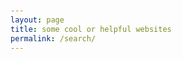 ```yaml
---
layout: page
title: some cool or helpful websites
permalink: /search/
---
```


<!DOCTYPE html>
<html lang="en">
<head>
    <meta charset="UTF-8">
    <meta name="viewport" content="width=device-width, initial-scale=1.0">
    <title>Search - eosyn</title>
    <style>
        :root {
            /* Primary Color Palette */
            --primary-purple: #667eea;
            --primary-pink: #f093fb;
            --accent-blue: #4facfe;
            --accent-green: #43e97b;
            --accent-orange: #fa709a;
            
            /* Background Gradients */
            --gradient-primary: linear-gradient(135deg, var(--primary-purple) 0%, var(--primary-pink) 100%);
            --gradient-secondary: linear-gradient(135deg, var(--accent-blue) 0%, var(--accent-green) 100%);
            --gradient-warm: linear-gradient(135deg, var(--accent-orange) 0%, var(--primary-pink) 100%);
            
            /* Text Colors */
            --text-primary: #2d3748;
            --text-secondary: #4a5568;
            --text-light: #718096;
            --text-white: #ffffff;
            
            /* Background Colors */
            --bg-primary: #ffffff;
            --bg-secondary: #f7fafc;
            --bg-accent: #edf2f7;
            
            /* Border Colors */
            --border-primary: #e2e8f0;
            --border-accent: #cbd5e0;
            --border-pink: #ffb6c1;
            
            /* Shadow Colors */
            --shadow-light: rgba(0, 0, 0, 0.1);
            --shadow-medium: rgba(0, 0, 0, 0.2);
            --shadow-heavy: rgba(0, 0, 0, 0.3);
            
            /* Glass Effects */
            --glass-bg: rgba(255, 255, 255, 0.25);
            --glass-border: rgba(255, 255, 255, 0.3);
            --glass-shadow: rgba(0, 0, 0, 0.1);
            --text-accent: #667eea;
            
            /* Advanced Glass Effects */
            --glass-bevel: rgba(255, 255, 255, 0.4);
            --glass-inner-shadow: rgba(0, 0, 0, 0.1);
            --glass-highlight: rgba(255, 255, 255, 0.6);
            --glass-gradient-1: linear-gradient(135deg, rgba(255, 255, 255, 0.3) 0%, rgba(255, 255, 255, 0.1) 50%, rgba(255, 255, 255, 0.05) 100%);
            --glass-gradient-2: linear-gradient(45deg, rgba(255, 255, 255, 0.2) 0%, rgba(255, 255, 255, 0.05) 100%);
            --glass-gradient-3: linear-gradient(225deg, rgba(255, 255, 255, 0.15) 0%, rgba(255, 255, 255, 0.02) 100%);
            
            /* Chromatic Colors */
            --chromatic-purple: #667eea;
            --chromatic-pink: #f093fb;
            --chromatic-blue: #4facfe;
            --chromatic-green: #43e97b;
            --chromatic-orange: #fa709a;
            
            /* Gradient Colors */
            --gradient-delicious: linear-gradient(135deg, #ffd700 0%, #ffed4e 100%);
            --gradient-celestial: linear-gradient(135deg, #4fc3f7 0%, #29b6f6 100%);
            --gradient-aurora: linear-gradient(135deg, #ff6b6b 0%, #ffa726 100%);
            --gradient-retro: linear-gradient(135deg, #ff8a65 0%, #ff5722 100%);
            --gradient-zen: linear-gradient(135deg, #8bc34a 0%, #ff9800 100%);
            --gradient-eco: linear-gradient(135deg, #ff9800 0%, #ff5722 100%);
            --gradient-neon: linear-gradient(135deg, #ff5722 0%, #ff9800 100%);
        }

        /* Theme: C - Cosmic (Dark Theme) */
        [data-theme="c"] {
            --primary-purple: #667eea;
            --primary-pink: #f093fb;
            --accent-blue: #4facfe;
            --accent-green: #43e97b;
            --accent-orange: #fa709a;
            --text-primary: #ffffff;
            --text-secondary: #e0e0e0;
            --text-light: #bdbdbd;
            --bg-primary: #0a0a0a;
            --bg-secondary: #1a1a1a;
            --bg-accent: #2d2d2d;
            --border-primary: #404040;
            --border-accent: #555555;
            --gradient-primary: linear-gradient(135deg, #667eea 0%, #f093fb 100%);
            --gradient-secondary: linear-gradient(135deg, #4facfe 0%, #43e97b 100%);
            --border-pink: #f093fb;
            --text-accent: #667eea;
            --glass-bg: rgba(102, 126, 234, 0.25);
            --glass-border: rgba(102, 126, 234, 0.3);
            --text-white: #ffffff;
        }

        /* Theme: A - Aurora */
        [data-theme="a"] {
            --primary-purple: #ff6b6b;
            --primary-pink: #ffa726;
            --accent-blue: #ff7043;
            --accent-green: #ffb74d;
            --accent-orange: #ff8a65;
            --gradient-primary: linear-gradient(135deg, #ff6b6b 0%, #ffa726 100%);
            --gradient-secondary: linear-gradient(135deg, #ff7043 0%, #ffb74d 100%);
            --border-pink: #ffa726;
            --text-accent: #ff6b6b;
            --glass-bg: rgba(255, 107, 107, 0.25);
            --glass-border: rgba(255, 107, 107, 0.3);
            --text-primary: #2d3748;
            --text-secondary: #4a5568;
            --text-light: #718096;
            --text-white: #ffffff;
        }

        /* Theme: R - Rainbow */
        [data-theme="r"] {
            --primary-purple: #4fc3f7;
            --primary-pink: #29b6f6;
            --accent-blue: #26c6da;
            --accent-green: #4dd0e1;
            --accent-orange: #00bcd4;
            --gradient-primary: linear-gradient(135deg, #4fc3f7 0%, #29b6f6 100%);
            --gradient-secondary: linear-gradient(135deg, #26c6da 0%, #4dd0e1 100%);
            --border-pink: #29b6f6;
            --text-accent: #4fc3f7;
            --glass-bg: rgba(79, 195, 247, 0.25);
            --glass-border: rgba(79, 195, 247, 0.3);
            --text-primary: #2d3748;
            --text-secondary: #4a5568;
            --text-light: #718096;
            --text-white: #ffffff;
        }

        /* Theme: Z - Zenith */
        [data-theme="z"] {
            --primary-purple: #66bb6a;
            --primary-pink: #81c784;
            --accent-blue: #4caf50;
            --accent-green: #66bb6a;
            --accent-orange: #8bc34a;
            --gradient-primary: linear-gradient(135deg, #66bb6a 0%, #81c784 100%);
            --gradient-secondary: linear-gradient(135deg, #4caf50 0%, #66bb6a 100%);
            --border-pink: #81c784;
            --text-accent: #66bb6a;
            --glass-bg: rgba(102, 187, 106, 0.25);
            --glass-border: rgba(102, 187, 106, 0.3);
            --text-primary: #2d3748;
            --text-secondary: #4a5568;
            --text-light: #718096;
            --text-white: #ffffff;
        }

        /* Theme: E - Eclipse */
        [data-theme="e"] {
            --primary-purple: #9c27b0;
            --primary-pink: #e91e63;
            --accent-blue: #3f51b5;
            --accent-green: #4caf50;
            --accent-orange: #ff9800;
            --text-primary: #ffffff;
            --text-secondary: #e0e0e0;
            --text-light: #bdbdbd;
            --bg-primary: #1a1a1a;
            --bg-secondary: #2d2d2d;
            --bg-accent: #404040;
            --border-primary: #404040;
            --border-accent: #555555;
            --gradient-primary: linear-gradient(135deg, #9c27b0 0%, #e91e63 100%);
            --gradient-secondary: linear-gradient(135deg, #3f51b5 0%, #4caf50 100%);
            --border-pink: #e91e63;
            --text-accent: #e91e63;
            --glass-bg: rgba(233, 30, 99, 0.25);
            --glass-border: rgba(233, 30, 99, 0.3);
            --text-white: #ffffff;
        }

        /* Theme: N - Nebula */
        [data-theme="n"] {
            --primary-purple: #ff5722;
            --primary-pink: #ff9800;
            --accent-blue: #ff5722;
            --accent-green: #ff9800;
            --accent-orange: #ff5722;
            --gradient-primary: linear-gradient(135deg, #ff5722 0%, #ff9800 100%);
            --gradient-secondary: linear-gradient(135deg, #ff9800 0%, #ff5722 100%);
            --border-pink: #ff9800;
            --text-accent: #ff5722;
            --glass-bg: rgba(255, 87, 34, 0.25);
            --glass-border: rgba(255, 87, 34, 0.3);
            --text-primary: #2d3748;
            --text-secondary: #4a5568;
            --text-light: #718096;
            --text-white: #ffffff;
        }

        body {
            font-family: 'Segoe UI', Tahoma, Geneva, Verdana, sans-serif;
            margin: 0;
            padding: 20px;
            background: var(--gradient-primary);
            min-height: 100vh;
            color: var(--text-primary);
            transition: all 0.3s ease;
        }

        .container {
            max-width: 1200px;
            margin: 0 auto;
            background: var(--bg-primary);
            border-radius: 20px;
            padding: 30px;
            box-shadow: 0 20px 40px var(--shadow-medium);
            backdrop-filter: blur(10px);
            border: 1px solid rgba(255, 255, 255, 0.2);
            transition: all 0.3s ease;
        }

        .header {
            text-align: center;
            margin-bottom: 30px;
            background: var(--bg-secondary);
            border-radius: 20px;
            padding: 30px;
            border: 2px solid var(--border-primary);
            box-shadow: 0 10px 30px var(--shadow-medium);
            backdrop-filter: blur(10px);
        }

        .header h1 {
            color: var(--primary-purple);
            margin-bottom: 10px;
            background: var(--gradient-primary);
            -webkit-background-clip: text;
            -webkit-text-fill-color: transparent;
            background-clip: text;
            font-weight: 700;
            font-size: 2.5em;
        }

        .header p {
            color: var(--text-secondary);
            font-size: 1.1em;
            margin: 0;
        }

        .back-link {
            position: fixed;
            top: 20px;
            left: 20px;
            color: var(--text-white);
            text-decoration: none;
            font-size: 16px;
            background: var(--shadow-heavy);
            padding: 12px 20px;
            border-radius: 25px;
            transition: all 0.3s ease;
            backdrop-filter: blur(10px);
            border: 1px solid rgba(255, 255, 255, 0.2);
            z-index: 1000;
        }

        .back-link:hover {
            background: var(--gradient-primary);
            transform: translateY(-2px);
            box-shadow: 0 8px 20px var(--shadow-medium);
        }

        .search-section {
            margin-bottom: 30px;
        }

        .search-bar {
            width: 100%;
            padding: 12px 20px;
            border: 2px solid var(--glass-border);
            border-radius: 25px;
            font-size: 16px;
            background: var(--glass-bg);
            backdrop-filter: blur(10px);
            color: var(--text-primary);
            transition: all 0.3s ease;
            box-shadow: 0 4px 15px rgba(0, 0, 0, 0.1);
        }

        .search-bar:focus {
            outline: none;
            border-color: var(--text-accent);
            box-shadow: 0 0 0 3px rgba(102, 126, 234, 0.2);
            background: var(--glass-bg);
        }

        .search-bar::placeholder {
            color: var(--text-light);
        }

        .filters {
            display: flex;
            flex-wrap: wrap;
            gap: 15px;
            margin: 20px 0;
        }

        .filter-group {
            display: flex;
            align-items: center;
            gap: 8px;
            background: var(--glass-bg);
            padding: 8px 12px;
            border-radius: 20px;
            border: 1px solid var(--glass-border);
            backdrop-filter: blur(10px);
            transition: all 0.3s ease;
            box-shadow: 0 2px 10px rgba(0, 0, 0, 0.1);
        }

        .filter-group:hover {
            transform: translateY(-1px);
            box-shadow: 0 4px 15px rgba(0, 0, 0, 0.15);
            border-color: var(--text-accent);
        }

        .filter-group input[type="checkbox"] {
            accent-color: var(--text-accent);
        }

        .filter-group label {
            color: var(--text-accent);
            font-weight: 500;
            cursor: pointer;
        }

        .difficulty-filters {
            display: flex;
            flex-wrap: wrap;
            gap: 10px;
            margin-bottom: 20px;
        }

        .difficulty-btn {
            padding: 8px 16px;
            font-size: 14px;
            border-radius: 25px;
            cursor: pointer;
            font-weight: 500;
            transition: all 0.3s ease;
            border: 1px solid transparent;
            color: var(--text-white);
            text-shadow: 0 1px 2px rgba(0, 0, 0, 0.2);
            position: relative;
            overflow: hidden;
            box-shadow: 0 5px 15px rgba(0,0,0,0.2), inset 0 -1px 2px rgba(0,0,0,0.3);
            background: var(--gradient-button);
        }

        .difficulty-btn::before {
            content: '';
            position: absolute;
            top: -20px;
            left: -50px;
            width: 30px;
            height: 150%;
            background: linear-gradient(90deg, transparent, rgba(255, 255, 255, 0.4), transparent);
            transform: rotate(25deg);
            transition: all 0.6s ease;
        }
        
        .difficulty-btn:hover::before {
            left: calc(100% + 50px);
        }

        .difficulty-btn:hover {
            transform: translateY(-3px) scale(1.05);
            box-shadow: 0 10px 20px rgba(0, 0, 0, 0.15), inset 0 -1px 2px rgba(0,0,0,0.3);
        }

        .difficulty-btn:active {
            transform: translateY(1px) scale(1);
            box-shadow: 0 2px 5px rgba(0,0,0,0.2), inset 0 2px 5px rgba(0,0,0,0.4);
        }

        .difficulty-btn.active {
            box-shadow: 0 0 0 3px var(--accent), 0 5px 15px rgba(0,0,0,0.2), inset 0 -1px 2px rgba(0,0,0,0.3);
            transform: translateY(1px) scale(1);
        }

        .results-info {
            margin-bottom: 20px;
            color: var(--text-light);
            font-size: 14px;
        }

        .website-grid {
            display: grid;
            grid-template-columns: repeat(auto-fill, minmax(350px, 1fr));
            gap: 20px;
        }

        .website-card {
            border: 1px solid var(--glass-border);
            border-radius: 15px;
            padding: 20px;
            transition: all 0.3s ease;
            background: var(--glass-bg);
            backdrop-filter: blur(10px);
            position: relative;
            overflow: hidden;
            box-shadow: 0 4px 15px rgba(0, 0, 0, 0.1);
        }

        .website-card::before {
            content: '';
            position: absolute;
            top: 0;
            left: -100%;
            width: 100%;
            height: 100%;
            background: linear-gradient(90deg, transparent, rgba(255, 255, 255, 0.1), transparent);
            transition: left 0.6s;
        }

        .website-card:hover::before {
            left: 100%;
        }

        .website-card:hover {
            transform: translateY(-5px);
            box-shadow: 0 15px 35px var(--shadow-medium);
            border-color: var(--text-accent);
            background: var(--glass-bg);
        }

        .website-title {
            font-size: 18px;
            font-weight: 600;
            color: var(--text-primary);
            margin-bottom: 8px;
            text-decoration: none;
        }

        .website-title:hover {
            color: var(--primary-purple);
        }

        .website-description {
            color: var(--text-secondary);
            margin-bottom: 12px;
            line-height: 1.5;
        }

        .website-tags {
            display: flex;
            flex-wrap: wrap;
            gap: 6px;
        }

        .tag {
            background: var(--primary-purple);
            color: var(--text-white);
            padding: 4px 8px;
            border-radius: 12px;
            font-size: 12px;
            font-weight: 500;
        }

        .tag.personal { background: var(--accent-blue); }
        .tag.company { background: var(--accent-green); }
        .tag.tools { background: var(--accent-orange); }

        .difficulty-badge {
            padding: 4px 8px;
            border-radius: 12px;
            font-size: 12px;
            font-weight: 500;
            color: var(--text-white);
        }

        .difficulty-badge.beginner {
            background: #10b981;
        }

        .difficulty-badge.intermediate {
            background: #f59e0b;
        }

        .difficulty-badge.expert {
            background: #ef4444;
        }

        /* Personal Recommendation Styles */
        .personal-recommendation {
            background: linear-gradient(135deg, #ffd700 0%, #ffed4e 100%);
            color: #2d3748;
            padding: 4px 8px;
            border-radius: 12px;
            font-size: 12px;
            font-weight: 600;
            display: inline-flex;
            align-items: center;
            gap: 4px;
        }

        .star-rating {
            display: flex;
            align-items: center;
            gap: 2px;
            margin: 8px 0;
        }

        .star {
            color: #ffd700;
            font-size: 16px;
        }

        .star.empty {
            color: #e2e8f0;
        }

        .personal-review {
            background: var(--bg-accent);
            border-left: 3px solid var(--primary-purple);
            padding: 8px 12px;
            margin: 8px 0;
            border-radius: 0 8px 8px 0;
            font-size: 14px;
            line-height: 1.4;
            color: var(--text-secondary);
        }

        .personal-review::before {
            content: '"';
            font-size: 18px;
            color: var(--primary-purple);
            font-weight: bold;
        }

        .personal-review::after {
            content: '"';
            font-size: 18px;
            color: var(--primary-purple);
            font-weight: bold;
        }

        /* Theme Switcher */
        .theme-switcher {
            position: fixed;
            top: 20px;
            right: 20px;
            background: var(--bg-primary);
            border-radius: 15px;
            padding: 15px;
            box-shadow: 0 10px 30px var(--shadow-medium);
            border: 2px solid var(--border-primary);
            z-index: 1000;
            transition: all 0.3s ease;
            display: flex;
            flex-direction: column;
            align-items: center;
        }

        .gear-button {
            width: 50px;
            height: 50px;
            background: var(--bg-primary);
            border-radius: 50%;
            border: 2px solid var(--border-primary);
            cursor: pointer;
            display: flex;
            align-items: center;
            justify-content: center;
            font-size: 24px;
            color: var(--text-primary);
            transition: all 0.3s ease;
            box-shadow: 0 4px 12px var(--shadow-medium);
            margin-bottom: 10px;
        }

        .gear-button:hover {
            transform: rotate(90deg);
            background: var(--gradient-primary);
            color: var(--text-white);
            border-color: var(--primary-purple);
        }

        .theme-content {
            display: none;
            text-align: center;
        }

        .theme-switcher.show .theme-content {
            display: block;
        }

        .theme-switcher h3 {
            margin: 0 0 10px 0;
            color: var(--text-primary);
            font-size: 14px;
            text-align: center;
        }

        .theme-buttons {
            display: flex;
            gap: 8px;
            flex-wrap: wrap;
            justify-content: center;
            max-width: 200px;
        }

        .theme-btn {
            width: 30px;
            height: 30px;
            border-radius: 50%;
            border: 2px solid var(--border-primary);
            cursor: pointer;
            transition: all 0.3s ease;
            position: relative;
        }

        .theme-btn:hover {
            transform: scale(1.1);
            box-shadow: 0 4px 12px var(--shadow-medium);
        }

        .theme-btn.active {
            border-color: var(--accent);
            box-shadow: 0 0 0 3px var(--accent);
        }

        .theme-btn[data-theme="d"] { background: var(--gradient-delicious); }
        .theme-btn[data-theme="c"] { background: var(--gradient-celestial); }
        .theme-btn[data-theme="a"] { background: var(--gradient-aurora); }
        .theme-btn[data-theme="r"] { background: var(--gradient-retro); }
        .theme-btn[data-theme="z"] { background: var(--gradient-zen); }
        .theme-btn[data-theme="e"] { background: var(--gradient-eco); }
        .theme-btn[data-theme="n"] { background: var(--gradient-neon); }

        /* Cookie Consent */
        .cookie-consent {
            position: fixed;
            bottom: 20px;
            left: 20px;
            right: 20px;
            background: var(--bg-primary);
            border-radius: 15px;
            padding: 20px;
            box-shadow: 0 10px 30px var(--shadow-medium);
            border: 2px solid var(--border-primary);
            z-index: 1001;
            max-width: 500px;
            margin: 0 auto;
            display: none;
        }

        .cookie-consent.show {
            display: block;
        }

        .cookie-consent h3 {
            margin: 0 0 10px 0;
            color: var(--text-primary);
            font-size: 16px;
        }

        .cookie-consent p {
            margin: 0 0 15px 0;
            color: var(--text-secondary);
            font-size: 14px;
            line-height: 1.5;
        }

        .cookie-buttons {
            display: flex;
            gap: 10px;
            justify-content: flex-end;
        }

        .cookie-btn {
            padding: 8px 16px;
            font-size: 14px;
            border-radius: 25px;
            cursor: pointer;
            font-weight: 500;
            transition: all 0.3s ease;
            border: 1px solid transparent;
            color: var(--text-white);
            text-shadow: 0 1px 2px rgba(0, 0, 0, 0.2);
            position: relative;
            overflow: hidden;
            box-shadow: 0 5px 15px rgba(0,0,0,0.2), inset 0 -1px 2px rgba(0,0,0,0.3);
        }

        .cookie-btn::before {
            content: '';
            position: absolute;
            top: -20px;
            left: -50px;
            width: 30px;
            height: 150%;
            background: linear-gradient(90deg, transparent, rgba(255, 255, 255, 0.4), transparent);
            transform: rotate(25deg);
            transition: all 0.6s ease;
        }

        .cookie-btn:hover::before {
            left: calc(100% + 50px);
        }

        .cookie-btn:hover {
            transform: translateY(-3px) scale(1.05);
            box-shadow: 0 10px 20px rgba(0, 0, 0, 0.15), inset 0 -1px 2px rgba(0,0,0,0.3);
        }
        
        .cookie-btn:active {
            transform: translateY(1px) scale(1);
            box-shadow: 0 2px 5px rgba(0,0,0,0.2), inset 0 2px 5px rgba(0,0,0,0.4);
        }

        .cookie-btn.accept {
            background: var(--gradient-button);
        }

        .cookie-btn.reject {
            background: var(--bg-secondary);
            color: var(--text-primary);
            border: 2px solid var(--border-primary);
        }

        .cookie-btn:hover {
            transform: translateY(-2px);
            box-shadow: 0 4px 12px var(--shadow-medium);
        }

        @media (max-width: 768px) {
            .container {
                padding: 20px;
                margin: 10px;
            }
            
            .header {
                padding: 20px;
                margin-bottom: 20px;
            }
            
            .header h1 {
                font-size: 2em;
            }
            
            .website-grid {
                grid-template-columns: 1fr;
            }
            
            .theme-switcher {
                top: 10px;
                right: 10px;
                padding: 10px;
            }
            
            .gear-button {
                width: 45px;
                height: 45px;
                font-size: 20px;
            }
            
            .theme-buttons {
                gap: 5px;
                max-width: 180px;
            }
            
            .theme-btn {
                width: 25px;
                height: 25px;
            }
            
            .back-link {
                top: 10px;
                left: 10px;
                font-size: 14px;
                padding: 10px 15px;
            }
            
            .cookie-consent {
                left: 10px;
                right: 10px;
                bottom: 10px;
            }
            
            .cookie-buttons {
                flex-direction: column;
            }
        }

        /* Starfield Background */
        .starfield-container {
            position: fixed;
            top: 0;
            left: 0;
            width: 100%;
            height: 100%;
            z-index: -1;
            pointer-events: none;
            overflow: hidden;
        }

        .starfield-image {
            position: absolute;
            top: 0;
            left: 0;
            width: 100%;
            height: 100%;
            object-fit: cover;
            opacity: 0;
            transition: opacity 0.5s ease;
        }

        .starfield-image[data-image="stars"] {
            opacity: 0.05;
        }

        /* Theme-specific starfield images */
        [data-theme="c"] .starfield-image[data-image="stars"],
        [data-theme="a"] .starfield-image[data-image="clouds1"],
        [data-theme="r"] .starfield-image[data-image="clouds2"],
        [data-theme="e"] .starfield-image[data-image="clouds4"],
        [data-theme="z"] .starfield-image[data-image="stars"],
        [data-theme="n"] .starfield-image[data-image="stars"] {
            opacity: 0.05;
        }

        .starfield-image {
            opacity: 0;
        }

        /* Ticker Sections */
        .ticker-section {
            background: var(--glass-bg);
            border: 2px solid var(--glass-border);
            border-radius: 15px;
            padding: 20px;
            margin-bottom: 30px;
            backdrop-filter: blur(10px);
            position: relative;
            overflow: hidden;
            box-shadow: 0 4px 15px rgba(0, 0, 0, 0.1);
        }

        .ticker-section::before {
            content: '';
            position: absolute;
            top: 0;
            left: -100%;
            width: 100%;
            height: 100%;
            background: linear-gradient(90deg, transparent, rgba(255, 255, 255, 0.05), transparent);
            transition: left 0.8s;
        }

        .ticker-section:hover::before {
            left: 100%;
        }

        .ticker-section h3 {
            color: var(--text-accent);
            margin-bottom: 15px;
            font-size: 1.2rem;
            display: flex;
            align-items: center;
            gap: 10px;
            font-weight: 600;
        }

        .ticker-container {
            overflow: hidden;
            position: relative;
            height: 60px;
        }

        .ticker-track {
            display: flex;
            animation: ticker 30s linear infinite;
            gap: 40px;
        }

        .ticker-track:hover {
            animation-play-state: paused;
        }

        .ticker-item {
            background: var(--glass-bg);
            color: var(--text-accent);
            padding: 8px 16px;
            border-radius: 20px;
            white-space: nowrap;
            font-size: 14px;
            font-weight: 500;
            text-decoration: none;
            transition: all 0.3s ease;
            border: 1px solid var(--glass-border);
            backdrop-filter: blur(10px);
            position: relative;
            overflow: hidden;
            box-shadow: 0 4px 15px rgba(0, 0, 0, 0.1);
        }

        .ticker-item::before {
            content: '';
            position: absolute;
            top: 0;
            left: -100%;
            width: 100%;
            height: 100%;
            background: linear-gradient(90deg, transparent, rgba(255, 255, 255, 0.2), transparent);
            transition: left 0.5s;
        }

        .ticker-item:hover::before {
            left: 100%;
        }

        .ticker-item:hover {
            transform: translateY(-2px);
            box-shadow: 0 8px 20px var(--shadow-medium);
            background: var(--glass-bg);
            color: var(--text-primary);
            border-color: var(--text-accent);
        }

        @keyframes ticker {
            0% { transform: translateX(100%); }
            100% { transform: translateX(-100%); }
        }

        .ticker-track.social {
            animation-duration: 25s;
        }

        .ticker-track.forums {
            animation-duration: 35s;
        }
    </style>
</head>
<body>
    <!-- Starfield Background -->
    <div class="starfield-container">
        <img src="https://upload.wikimedia.org/wikipedia/commons/e/e4/StarfieldSimulation.gif" alt="Starfield Simulation" class="starfield-image" data-image="stars">
        <img src="https://i.pinimg.com/originals/60/ad/28/60ad28e7dfa78920e0bbf782053b040a.gif" alt="Animated GIF" class="starfield-image" data-image="clouds1">
        <img src="https://i.pinimg.com/originals/74/8e/75/748e75ec3a7fe0b13bff7c282b458e3e.gif" alt="Animated GIF" class="starfield-image" data-image="clouds2">
        <img src="https://i.gifer.com/23dZ.gif" alt="Animated GIF" class="starfield-image" data-image="clouds4">
    </div>

    <a href="/" class="back-link">← Back to Home</a>
    
    <div class="container">
        <div class="header">
            <h1 class="chromatic-text">Discover</h1>
            <p>Find interesting websites and tools</p>
        </div>

        <div class="search-section">
            <input type="text" class="search-bar" id="searchBar" placeholder="Search websites...">
            
            <div class="filters">
                <div class="filter-group">
                    <input type="checkbox" id="personal" checked>
                    <label for="personal">Personal</label>
                </div>
                <div class="filter-group">
                    <input type="checkbox" id="company" checked>
                    <label for="company">Company</label>
                </div>
                <div class="filter-group">
                    <input type="checkbox" id="tools" checked>
                    <label for="tools">Tools</label>
                </div>
                <div class="filter-group">
                    <input type="checkbox" id="documentation" checked>
                    <label for="documentation">Documentation</label>
                </div>
                <div class="filter-group">
                    <input type="checkbox" id="repository" checked>
                    <label for="repository">Repository</label>
                </div>
                <div class="filter-group">
                    <input type="checkbox" id="personalRecommendation">
                    <label for="personalRecommendation">Has eosyn used this?</label>
                </div>
            </div>
            
            <div class="difficulty-filters">
                <button class="difficulty-btn active" data-difficulty="">All Levels</button>
                <button class="difficulty-btn" data-difficulty="beginner">Beginner</button>
                <button class="difficulty-btn" data-difficulty="intermediate">Intermediate</button>
                <button class="difficulty-btn" data-difficulty="expert">Expert</button>
            </div>
            
            <div class="results-info" id="resultsInfo">
                Showing all websites
            </div>
        </div>

        <!-- Social Websites Ticker -->
        <div class="ticker-section">
            <h3>Social Websites</h3>
            <div class="ticker-container">
                <div class="ticker-track social">
                    <a href="https://twitter.com" class="ticker-item" target="_blank">Twitter</a>
                    <a href="https://discord.com" class="ticker-item" target="_blank">Discord</a>
                    <a href="https://youtube.com" class="ticker-item" target="_blank">YouTube</a>
                    <a href="https://twitch.tv" class="ticker-item" target="_blank">Twitch</a>
                    <a href="https://github.com" class="ticker-item" target="_blank">GitHub</a>
                    <a href="https://dev.to" class="ticker-item" target="_blank">Dev.to</a>
                    <a href="https://dribbble.com" class="ticker-item" target="_blank">Dribbble</a>
                    <a href="https://behance.net" class="ticker-item" target="_blank">Behance</a>
                    <a href="https://pinterest.com" class="ticker-item" target="_blank">Pinterest</a>
                    <a href="https://medium.com" class="ticker-item" target="_blank">Medium</a>
                    <a href="https://hashnode.com" class="ticker-item" target="_blank">Hashnode</a>
                </div>
            </div>
        </div>

        <!-- Forums Ticker -->
        <div class="ticker-section">
            <h3>Forums & Communities</h3>
            <div class="ticker-container">
                <div class="ticker-track forums">
                    <a href="https://stackoverflow.com" class="ticker-item" target="_blank">Stack Overflow</a>
                    <a href="https://reddit.com/r/art" class="ticker-item" target="_blank">r/art</a>
                </div>
            </div>
        </div>

        <div class="website-grid" id="websiteGrid">
            <!-- Websites will be populated here -->
        </div>
    </div>


    <!-- Cookie Consent -->
    <div class="cookie-consent" id="cookieConsent">
        <h3>Cookie Notice</h3>
        <p>This website uses cookies to save your theme preference and improve your experience. We only store your theme choice and don't track any personal information.</p>
        <div class="cookie-buttons">
            <button class="cookie-btn reject" onclick="rejectCookies()">Reject</button>
            <button class="cookie-btn accept" onclick="acceptCookies()">Accept</button>
        </div>
    </div>

    <script>
    // list of websites, not really a "database" xdddd -eos


    
    const websites = [
        {
            title: "GitHub",
            description: "The world's leading software development platform",
            url: "https://github.com",
            tags: ["tools", "company", "documentation"],
            difficulty: "beginner",
            functions: ["code-storage", "version-control", "collaboration", "project-management", "open-source", "deployment", "ci-cd", "code-review"],
            personalRecommendation: false,
            starRating: null,
            personalReview: null
        },
        {
            title: "Stack Overflow",
            description: "Where developers learn, share, & build careers",
            url: "https://stackoverflow.com",
            tags: ["tools", "company", "documentation"],
            difficulty: "beginner",
            functions: ["q&a", "problem-solving", "learning", "community", "debugging", "troubleshooting", "code-examples"],
            personalRecommendation: false,
            starRating: null,
            personalReview: null
        },
        {
            title: "CSS-Tricks",
            description: "Tips, tricks, and techniques for CSS",
            url: "https://css-tricks.com",
            tags: ["personal", "tools", "documentation"],
            difficulty: "beginner",
            functions: ["css-learning", "tutorials", "examples", "reference", "frontend", "styling", "layout", "responsive-design"],
            personalRecommendation: false,
            starRating: null,
            personalReview: null
        },
        {
            title: "Smashing Magazine",
            description: "For professional web designers and developers",
            url: "https://www.smashingmagazine.com",
            tags: ["company", "tools", "documentation"],
            difficulty: "intermediate",
            functions: ["web-design", "tutorials", "articles", "resources", "ux-ui", "accessibility", "performance", "best-practices"],
            personalRecommendation: false,
            starRating: null,
            personalReview: null
        },
        {
            title: "A List Apart",
            description: "For people who make websites",
            url: "https://alistapart.com",
            tags: ["company", "tools", "documentation"],
            difficulty: "intermediate",
            functions: ["web-standards", "best-practices", "articles", "learning", "accessibility", "semantic-html", "css", "javascript"]
        },
        {
            title: "Codrops",
            description: "Creative front-end resources and inspiration",
            url: "https://tympanus.net/codrops",
            tags: ["personal", "tools", "documentation"],
            difficulty: "expert",
            functions: ["inspiration", "experiments", "tutorials", "creative-coding", "animations", "interactions", "css-effects", "javascript-effects"]
        },
        {
            title: "Figma",
            description: "The collaborative interface design tool",
            url: "https://www.figma.com",
            tags: ["company", "tools"],
            difficulty: "beginner",
            functions: ["design", "prototyping", "collaboration", "ui-ux", "wireframing", "design-systems", "components", "plugins"]
        },
        {
            title: "Notion",
            description: "All-in-one workspace for notes, docs, and collaboration",
            url: "https://www.notion.so",
            tags: ["company", "tools"],
            difficulty: "beginner",
            functions: ["note-taking", "project-management", "collaboration", "organization", "documentation", "databases", "templates", "knowledge-base"]
        },
        {
            title: "Linear",
            description: "Issue tracking tool for high-performance teams",
            url: "https://linear.app",
            tags: ["company", "tools"],
            difficulty: "beginner",
            functions: ["project-management", "issue-tracking", "team-collaboration", "roadmaps", "sprints", "kanban", "agile"]
        },
        {
            title: "W3Schools",
            description: "Web development learning platform with tutorials and references",
            url: "https://www.w3schools.com",
            tags: ["tools", "company", "documentation"],
            difficulty: "beginner",
            functions: ["learning", "tutorials", "reference", "examples", "html", "css", "javascript", "sql", "python", "php"]
        },
        {
            title: "freeCodeCamp",
            description: "Learn to code for free with interactive tutorials",
            url: "https://www.freecodecamp.org",
            tags: ["tools", "company", "documentation"],
            difficulty: "intermediate",
            functions: ["learning", "interactive-tutorials", "certification", "projects", "html-css", "javascript", "react", "nodejs", "databases"]
        },
        {
            title: "MDN Web Docs",
            description: "The Mozilla Developer Network - comprehensive web documentation",
            url: "https://developer.mozilla.org",
            tags: ["tools", "company", "documentation"],
            difficulty: "intermediate",
            functions: ["documentation", "reference", "tutorials", "web-standards", "html", "css", "javascript", "apis", "web-apis"]
        },
        {
            title: "React Documentation",
            description: "Official React documentation and tutorials",
            url: "https://react.dev",
            tags: ["tools", "company", "documentation"],
            difficulty: "intermediate",
            functions: ["documentation", "tutorials", "examples", "reference", "react", "hooks", "components", "state-management"]
        },
        {
            title: "Vue.js",
            description: "Progressive JavaScript framework",
            url: "https://vuejs.org",
            tags: ["tools", "company", "documentation"],
            difficulty: "intermediate",
            functions: ["framework", "documentation", "tutorials", "examples", "vue", "components", "composition-api", "ecosystem"]
        },
        {
            title: "TypeScript",
            description: "Typed JavaScript for better development",
            url: "https://www.typescriptlang.org",
            tags: ["tools", "company", "documentation"],
            difficulty: "intermediate",
            functions: ["programming-language", "type-safety", "documentation", "compiler", "javascript", "static-analysis", "ide-support", "refactoring"]
        },
        {
            title: "Vercel",
            description: "Frontend deployment platform",
            url: "https://vercel.com",
            tags: ["tools", "company"],
            difficulty: "beginner",
            functions: ["deployment", "hosting", "serverless", "ci-cd", "edge-functions", "domains", "analytics", "preview-deployments"]
        },
        {
            title: "Netlify",
            description: "Web hosting and deployment platform",
            url: "https://netlify.com",
            tags: ["tools", "company"],
            difficulty: "beginner",
            functions: ["deployment", "hosting", "forms", "cms", "functions", "redirects", "headers", "build-tools"]
        },
        {
            title: "Firebase",
            description: "Backend-as-a-Service by Google",
            url: "https://firebase.google.com",
            tags: ["tools", "company"],
            difficulty: "intermediate",
            functions: ["backend-as-a-service", "authentication", "database", "hosting", "cloud-functions", "analytics", "messaging", "storage"]
        },
        {
            title: "MongoDB",
            description: "Document database for modern applications",
            url: "https://www.mongodb.com",
            tags: ["tools", "company", "documentation"],
            difficulty: "intermediate",
            functions: ["database", "nosql", "data-storage", "scalability", "aggregation", "indexing", "replication", "sharding"]
        },
        {
            title: "Node.js",
            description: "JavaScript runtime for server-side development",
            url: "https://nodejs.org",
            tags: ["tools", "company", "documentation"],
            difficulty: "intermediate",
            functions: ["runtime", "server-side", "npm", "javascript", "event-driven", "non-blocking", "package-management", "ecosystem"]
        },
        {
            title: "Express.js",
            description: "Web framework for Node.js",
            url: "https://expressjs.com",
            tags: ["tools", "company", "documentation"],
            difficulty: "intermediate",
            functions: ["web-framework", "api", "middleware", "routing", "nodejs", "http-server", "static-files", "templating"]
        },
        {
            title: "Next.js",
            description: "React framework for production",
            url: "https://nextjs.org",
            tags: ["tools", "company", "documentation"],
            difficulty: "expert",
            functions: ["react-framework", "ssr", "ssg", "routing", "api-routes", "image-optimization", "performance", "deployment"]
        },
        {
            title: "Tailwind CSS",
            description: "Utility-first CSS framework",
            url: "https://tailwindcss.com",
            tags: ["tools", "company", "documentation"],
            difficulty: "beginner",
            functions: ["css-framework", "utility-classes", "responsive-design", "customization", "components", "dark-mode", "purge-css", "jit-compiler"]
        },
        {
            title: "Git",
            description: "Version control system",
            url: "https://git-scm.com",
            tags: ["tools", "company", "documentation"],
            difficulty: "intermediate",
            functions: ["version-control", "collaboration", "branching", "history", "merging", "stashing", "rebase", "hooks"]
        },
        {
            title: "Postman",
            description: "API development platform",
            url: "https://www.postman.com",
            tags: ["tools", "company"],
            difficulty: "beginner",
            functions: ["api", "testing", "development", "documentation", "collections", "environments", "automation", "collaboration"]
        },
        {
            title: "Can I Use",
            description: "Browser compatibility tables",
            url: "https://caniuse.com",
            tags: ["tools", "personal"],
            difficulty: "beginner",
            functions: ["browser-support", "compatibility", "reference", "web-standards", "css", "javascript", "html", "apis"]
        },
        {
            title: "Web.dev",
            description: "Modern web development guide by Google",
            url: "https://web.dev",
            tags: ["tools", "company", "documentation"],
            difficulty: "intermediate",
            functions: ["web-development", "performance", "pwa", "accessibility", "seo", "best-practices", "tutorials", "analysis"]
        },
        {
            title: "Angular",
            description: "Full-featured framework for building applications",
            url: "https://angular.io",
            tags: ["tools", "company", "documentation"],
            difficulty: "expert",
            functions: ["framework", "documentation", "tutorials", "cli-tools", "typescript", "dependency-injection", "routing", "forms"]
        },
        {
            title: "Flutter",
            description: "Cross-platform UI toolkit",
            url: "https://flutter.dev",
            tags: ["tools", "company", "documentation"],
            difficulty: "expert",
            functions: ["mobile-development", "cross-platform", "ui-framework", "hot-reload", "dart", "widgets", "state-management", "packages"]
        },
        {
            title: "Socket.io",
            description: "Real-time communication library",
            url: "https://socket.io",
            tags: ["tools", "company", "documentation"],
            difficulty: "expert",
            functions: ["real-time", "websockets", "communication", "api", "chat", "gaming", "collaboration", "live-updates"]
        },
        {
            title: "PostgreSQL",
            description: "Advanced open-source database",
            url: "https://www.postgresql.org",
            tags: ["tools", "company", "documentation"],
            difficulty: "intermediate",
            functions: ["database", "sql", "data-storage", "scalability", "acid-compliance", "json-support", "full-text-search", "extensions"]
        },
        {
            title: "Tauri",
            description: "Desktop app framework",
            url: "https://tauri.app",
            tags: ["tools", "company", "documentation"],
            difficulty: "expert",
            functions: ["desktop-apps", "cross-platform", "performance", "security", "rust", "webview", "native-apis", "bundling"]
        },
        {
            title: "Electron",
            description: "Cross-platform desktop apps with web technologies",
            url: "https://www.electronjs.org",
            tags: ["tools", "company", "documentation"],
            difficulty: "expert",
            functions: ["desktop-apps", "cross-platform", "web-technologies", "packaging", "distribution", "auto-updater", "native-modules", "chromium"]
        },
        {
            title: "Docker",
            description: "Containerization platform",
            url: "https://www.docker.com",
            tags: ["tools", "company", "documentation"],
            difficulty: "expert",
            functions: ["containerization", "deployment", "devops", "microservices", "orchestration", "images", "volumes", "networking"]
        },
        {
            title: "AWS",
            description: "Cloud computing platform",
            url: "https://aws.amazon.com",
            tags: ["tools", "company", "documentation"],
            difficulty: "expert",
            functions: ["cloud-computing", "hosting", "storage", "ai-ml", "serverless", "containers", "databases", "security"]
        },
        {
            title: "Google Cloud",
            description: "Cloud computing services",
            url: "https://cloud.google.com",
            tags: ["tools", "company", "documentation"],
            difficulty: "expert",
            functions: ["cloud-computing", "hosting", "storage", "ai-ml", "kubernetes", "bigquery", "firestore", "functions"]
        },
        {
            title: "Unity",
            description: "Game development platform",
            url: "https://unity.com",
            tags: ["tools", "company", "documentation"],
            difficulty: "expert",
            functions: ["game-development", "3d", "2d", "cross-platform", "physics", "animation", "audio", "asset-store"]
        },
        {
            title: "Unreal Engine",
            description: "3D creation tool for games and visualization",
            url: "https://www.unrealengine.com",
            tags: ["tools", "company", "documentation"],
            difficulty: "expert",
            functions: ["game-development", "3d", "visualization", "vr-ar", "blueprints", "materials", "lighting", "cinematics"]
        },
        {
            title: "CodePen",
            description: "Frontend code playground",
            url: "https://codepen.io",
            tags: ["tools", "personal"],
            difficulty: "beginner",
            functions: ["code-editor", "frontend", "css", "javascript", "html", "inspiration", "showcase", "learning"]
        },
        {
            title: "Glitch",
            description: "Friendly coding community and platform",
            url: "https://glitch.com",
            tags: ["tools", "company"],
            difficulty: "beginner",
            functions: ["code-editor", "deployment", "collaboration", "learning", "web-development", "javascript", "nodejs", "community"]
        },
        {
            title: "Replit",
            description: "Collaborative browser IDE",
            url: "https://replit.com",
            tags: ["tools", "company"],
            difficulty: "beginner",
            functions: ["code-editor", "deployment", "collaboration", "learning", "web-development", "python", "javascript", "education"]
        },
        {
            title: "Stripe",
            description: "Payment processing platform",
            url: "https://stripe.com",
            tags: ["tools", "company", "documentation"],
            difficulty: "intermediate",
            functions: ["payments", "e-commerce", "api", "security", "subscriptions", "invoicing", "taxes", "fraud-prevention"]
        },
        {
            title: "Expo",
            description: "React Native platform",
            url: "https://expo.dev",
            tags: ["tools", "company", "documentation"],
            difficulty: "expert",
            functions: ["mobile-development", "react-native", "deployment", "testing", "sdk", "cli", "ejected", "managed-workflow"]
        },
        {
            title: "Cursor",
            description: "AI-powered code editor",
            url: "https://cursor.sh",
            tags: ["tools", "company"],
            difficulty: "beginner",
            functions: ["code-editor", "ai-assistance", "debugging", "learning", "chat", "code-generation", "refactoring", "explanation"]
        },
        {
            title: "Wisk",
            description: "Modern Notion alternative",
            url: "https://wisk.cc",
            tags: ["tools", "personal"],
            difficulty: "beginner",
            functions: ["note-taking", "project-management", "collaboration", "organization", "documentation", "databases", "templates", "knowledge-base"]
        },
        {
            title: "cameronsworld",
            description: "Web aesthetic archive and inspiration",
            url: "https://cameronsworld.net",
            tags: ["personal", "tools"],
            difficulty: "beginner",
            functions: ["inspiration", "web-aesthetics", "archive", "retro-web", "design-inspiration", "creative-coding"]
        },
        {
            title: "everything2",
            description: "Collaborative writing and knowledge base",
            url: "https://everything2.com",
            tags: ["personal", "tools"],
            difficulty: "beginner",
            functions: ["collaborative-writing", "knowledge-base", "community", "articles", "learning", "reference"]
        },
        {
            title: "codespaced.com",
            description: "Development platform and tools",
            url: "https://codespaced.com",
            tags: ["tools", "company"],
            difficulty: "beginner",
            functions: ["development-platform", "tools", "coding", "productivity"]
        },
        {
            title: "strwb.com",
            description: "Personal website and portfolio",
            url: "https://strwb.com",
            tags: ["personal", "tools"],
            difficulty: "beginner",
            functions: ["portfolio", "personal-site", "inspiration", "web-design"]
        },
        {
            title: "cyb3r17.space",
            description: "Personal portfolio with ML focus",
            url: "https://cyb3r17.space",
            tags: ["personal", "tools"],
            difficulty: "expert",
            functions: ["portfolio", "machine-learning", "personal-site", "ai", "research"]
        },
        {
            title: "Wayback Machine",
            description: "Internet archive and historical web snapshots",
            url: "https://web.archive.org",
            tags: ["tools", "company"],
            difficulty: "beginner",
            functions: ["archive", "historical-data", "web-history", "research", "reference"]
        },
        {
            title: "Archive.today",
            description: "Web archiving service",
            url: "https://archive.today",
            tags: ["tools", "personal"],
            difficulty: "beginner",
            functions: ["archive", "web-snapshots", "research", "reference", "historical-data"]
        },
        {
            title: "GitLab",
            description: "DevOps platform and Git repository manager",
            url: "https://gitlab.com",
            tags: ["tools", "company", "repository"],
            difficulty: "intermediate",
            functions: ["version-control", "ci-cd", "devops", "collaboration", "project-management", "deployment"]
        },
        {
            title: "Bitbucket",
            description: "Git code hosting and collaboration platform",
            url: "https://bitbucket.org",
            tags: ["tools", "company", "repository"],
            difficulty: "intermediate",
            functions: ["version-control", "collaboration", "project-management", "code-review", "deployment"]
        },
        {
            title: "Hacker News",
            description: "Social news website focusing on computer science and entrepreneurship",
            url: "https://news.ycombinator.com",
            tags: ["tools", "personal"],
            difficulty: "beginner",
            functions: ["news", "community", "programming", "technology", "discussion", "startups"]
        },
        {
            title: "Convert Tool",
            description: "CLI tool for image conversion and markdown to PDF by @SuleDevSec",
            url: "https://github.com/Sule57/convert",
            tags: ["tools", "repository"],
            difficulty: "expert",
            functions: ["cli-tool", "image-conversion", "markdown", "pdf", "utilities"],
            personalRecommendation: true,
            starRating: 4,
            personalReview: "Vibe-coded but functional CLI tool for quick conversions. Great for batch processing!"
        }
    ];

    // Add default values for personal recommendation fields
    websites.forEach(website => {
        if (website.personalRecommendation === undefined) {
            website.personalRecommendation = false;
        }
        if (website.starRating === undefined) {
            website.starRating = null;
        }
        if (website.personalReview === undefined) {
            website.personalReview = null;
        }
    });

    // Helper function to render star rating
    function renderStarRating(rating) {
        if (!rating) return '';
        
        let stars = '';
        for (let i = 1; i <= 5; i++) {
            if (i <= rating) {
                stars += '<span class="star">★</span>';
            } else {
                stars += '<span class="star empty">☆</span>';
            }
        }
        return `<div class="star-rating">${stars}</div>`;
    }

    // Cookie management functions
    function setCookie(name, value, days) {
        const expires = new Date();
        expires.setTime(expires.getTime() + (days * 24 * 60 * 60 * 1000));
        document.cookie = name + "=" + value + ";expires=" + expires.toUTCString() + ";path=/";
    }

    function getCookie(name) {
        const nameEQ = name + "=";
        const ca = document.cookie.split(';');
        for(let i = 0; i < ca.length; i++) {
            let c = ca[i];
            while (c.charAt(0) === ' ') c = c.substring(1, c.length);
            if (c.indexOf(nameEQ) === 0) return c.substring(nameEQ.length, c.length);
        }
        return null;
    }

    function deleteCookie(name) {
        document.cookie = name + "=;expires=Thu, 01 Jan 1970 00:00:00 UTC;path=/;";
    }

    // Theme management
    function setTheme(theme) {
        document.documentElement.setAttribute('data-theme', theme);
        
        // Update active button
        document.querySelectorAll('.theme-btn').forEach(btn => {
            btn.classList.remove('active');
        });
        document.querySelector(`[data-theme="${theme}"]`).classList.add('active');
        
        // Save theme preference ONLY if cookies are accepted
        if (getCookie('cookiesAccepted') === 'true') {
            setCookie('theme', theme, 365);
        }
    }

    function loadTheme() {
        // Only load theme from cookie if cookies are accepted
        if (getCookie('cookiesAccepted') === 'true') {
            const savedTheme = getCookie('theme');
            if (savedTheme) {
                setTheme(savedTheme);
            } else {
                setTheme('a');
            }
        } else {
            // Set default theme to "a" if no cookies accepted
            setTheme('a');
        }
    }

    // Cookie consent management
    function showCookieConsent() {
        if (!getCookie('cookiesAccepted') && !getCookie('cookiesRejected')) {
            document.getElementById('cookieConsent').classList.add('show');
        }
    }

    function acceptCookies() {
        setCookie('cookiesAccepted', 'true', 365);
        document.getElementById('cookieConsent').classList.remove('show');
        
        // Save current theme preference
        const currentTheme = document.documentElement.getAttribute('data-theme') || 'a';
        setCookie('theme', currentTheme, 365);
    }

    function rejectCookies() {
        setCookie('cookiesRejected', 'true', 365);
        document.getElementById('cookieConsent').classList.remove('show');
        
        // Clear any existing theme cookie
        deleteCookie('theme');
    }

    // Search and filter functionality
    function filterWebsites() {
        const searchTerm = document.getElementById('searchBar').value.toLowerCase();
        const personalFilter = document.getElementById('personal').checked;
        const companyFilter = document.getElementById('company').checked;
        const toolsFilter = document.getElementById('tools').checked;
        const documentationFilter = document.getElementById('documentation').checked;
        const repositoryFilter = document.getElementById('repository').checked;
        const personalRecommendationFilter = document.getElementById('personalRecommendation').checked;
        const selectedDifficulty = document.querySelector('.difficulty-btn.active').getAttribute('data-difficulty');
        
        const filteredWebsites = websites.filter(website => {
            const matchesSearch = website.title.toLowerCase().includes(searchTerm) || 
                                 website.description.toLowerCase().includes(searchTerm);
            
            const matchesPersonal = personalFilter && website.tags.includes('personal');
            const matchesCompany = companyFilter && website.tags.includes('company');
            const matchesTools = toolsFilter && website.tags.includes('tools');
            const matchesDocumentation = documentationFilter && website.tags.includes('documentation');
            const matchesRepository = repositoryFilter && website.tags.includes('repository');
            const matchesPersonalRecommendation = personalRecommendationFilter ? website.personalRecommendation : true;
            const matchesDifficulty = !selectedDifficulty || website.difficulty === selectedDifficulty;
            
            return matchesSearch && (matchesPersonal || matchesCompany || matchesTools || matchesDocumentation || matchesRepository) && matchesDifficulty && matchesPersonalRecommendation;
        });
        
        displayWebsites(filteredWebsites);
        updateResultsInfo(filteredWebsites.length);
    }

    function displayWebsites(websitesToShow) {
        const grid = document.getElementById('websiteGrid');
        grid.innerHTML = '';
        
        websitesToShow.forEach(website => {
            const card = document.createElement('div');
            card.className = 'website-card';
            
            let personalBadge = '';
            let starRating = '';
            let personalReview = '';
            
            if (website.personalRecommendation) {
                personalBadge = '<span class="personal-recommendation">⭐ eosyn has used this</span>';
                if (website.starRating) {
                    starRating = renderStarRating(website.starRating);
                }
                if (website.personalReview) {
                    personalReview = `<div class="personal-review">${website.personalReview}</div>`;
                }
            }
            
            card.innerHTML = `
                <a href="${website.url}" target="_blank" class="website-title">${website.title}</a>
                <p class="website-description">${website.description}</p>
                ${personalBadge}
                ${starRating}
                ${personalReview}
                <div class="website-tags">
                    ${website.tags.map(tag => `<span class="tag ${tag}">${tag}</span>`).join('')}
                    <span class="difficulty-badge ${website.difficulty}">${website.difficulty}</span>
                </div>
            `;
            
            grid.appendChild(card);
        });
    }

    function updateResultsInfo(count) {
        const info = document.getElementById('resultsInfo');
        info.textContent = `Showing ${count} website${count !== 1 ? 's' : ''}`;
    }
</script>
</body>
</html> 
